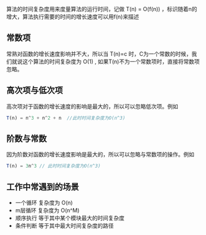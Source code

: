 算法的时间复杂度用来度量算法的运行时间，记做 T(n) = O(f(n)) ，标识随着n的增大，算法执行需要的时间的增长速度可以用f(n)来描述

## 常数项
常熟对函数的增长速度影响并不大，所以当 T(n)=c 时，C为一个常数的时候，我们就说这个算法的时间复杂度为 O(1) , 如果T(n)不为一个常数项时，直接将常数项忽略。

## 高次项与低次项
高次项对于函数的增长速度的影响是最大的，所以可以忽略低次项。例如
```javascript
T(n) = n^3 + n^2 + n  //此时时间复杂度为O(n^3)
```

## 阶数与常数
因为阶数对函数的增长速度影响是最大的，所以可以忽略与常数项的操作。例如
```javascript
T(n) = 3n^3 // 此时时间复杂度为O(n^3)
```

## 工作中常遇到的场景
- 一个循环
    复杂度为 O(n)
- m层循环
    复杂度为 O(n^M)
- 顺序执行
    等于其中某个模块最大的时间复杂度
- 条件判断
    等于其中最大时间复杂度的路径        
